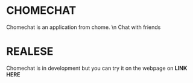 # CHOMECHAT

Chomechat is an application from chome. \n
Chat with friends

# REALESE

Chomechat is in development but you can try it on the webpage on __LINK HERE__

